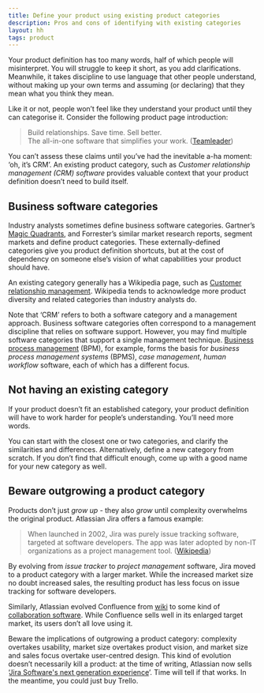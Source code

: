 ```yaml
---
title: Define your product using existing product categories
description: Pros and cons of identifying with existing categories
layout: hh
tags: product
---
```


<!-- 
-->

Your product definition has too many words, half of which people will misinterpret.
You will struggle to keep it short, as you add clarifications.
Meanwhile, it takes discipline to use language that other people understand, without making up your own terms and assuming (or declaring) that they mean what you think they mean.

Like it or not, people won’t feel like they understand your product until they can categorise it.
Consider the following product page introduction:

> Build relationships. Save time. Sell better.  
> The all-in-one software that simplifies your work.
> ([Teamleader](https://go.teamleader.eu/trial/listings/capterra/crm))

You can’t assess these claims until you’ve had the inevitable a-ha moment: ‘oh, it’s CRM’.
An existing product category, such as _Customer relationship management (CRM) software_ provides valuable context that your product definition doesn’t need to build itself.

## Business software categories

Industry analysts sometimes define business software categories.
Gartner’s [Magic Quadrants](https://en.wikipedia.org/wiki/Magic_Quadrant), and Forrester’s similar market research reports, segment markets and define product categories.
These externally-defined categories give you product definition shortcuts, but at the cost of dependency on someone else’s vision of what capabilities your product should have.

An existing category generally has a Wikipedia page, such as 
[Customer relationship management](https://en.wikipedia.org/wiki/Customer_relationship_management).
Wikipedia tends to acknowledge more product diversity and related categories than industry analysts do.

Note that ‘CRM’ refers to both a software category and a management approach.
Business software categories often correspond to a management discipline that relies on software support.
However, you may find multiple software categories that support a single management technique.
[Business process management](https://en.wikipedia.org/wiki/Business_process_management) 
(BPM), for example, forms the basis for _business process management systems_ (BPMS), _case management_, _human workflow_ software, each of which has a different focus.

## Not having an existing category

If your product doesn’t fit an established category, your product definition will have to work harder for people’s understanding.
You’ll need more words.

You can start with the closest one or two categories, and clarify the similarities and differences.
Alternatively, define a new category from scratch.
If you don’t find that difficult enough, come up with a good name for your new category as well.

## Beware outgrowing a product category

Products don’t just _grow up_ - they also _grow_ until complexity overwhelms the original product.
Atlassian Jira offers a famous example:

> When launched in 2002, Jira was purely issue tracking software, targeted at software developers. 
> The app was later adopted by non-IT organizations as a project management tool.
> ([Wikipedia](https://en.wikipedia.org/wiki/Jira_(software)#Evolution))

By evolving from _issue tracker_ to _project management_ software, Jira moved to a product category with a larger market.
While the increased market size no doubt increased sales, the resulting product has less focus on issue tracking for software developers.

Similarly, Atlassian evolved Confluence from [wiki](https://en.wikipedia.org/wiki/Wiki) 
to some kind of
[collaboration software](https://en.wikipedia.org/wiki/Collaborative_software).
While Confluence sells well in its enlarged target market, its users don’t all love using it.

Beware the implications of outgrowing a product category: complexity overtakes usability, market size overtakes product vision, and market size and sales focus overtake user-centred design.
This kind of evolution doesn’t necessarily kill a product: at the time of writing, Atlassian now sells 
‘[Jira Software's next generation experience](https://www.atlassian.com/software/jira/next-gen)’.
Time will tell if that works.
In the meantime, you could just buy Trello.
